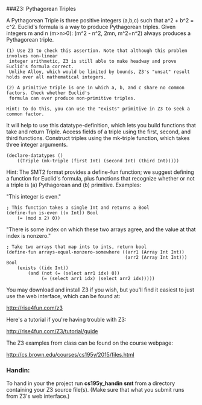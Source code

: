 ###Z3: Pythagorean Triples

A Pythagorean Triple is three positive integers (a,b,c) such that a^2 + b^2 = c^2. 
Euclid's formula is a way to produce Pythagorean triples. Given integers m and n (m>n>0):
(m^2 - n^2, 2mn, m^2+n^2) always produces a Pythagorean triple.

    (1) Use Z3 to check this assertion. Note that although this problem involves non-linear 
     integer arithmetic, Z3 is still able to make headway and prove Euclid's formula correct.
     Unlike Alloy, which would be limited by bounds, Z3's "unsat" result holds over all mathematical integers.

    (2) A primitive triple is one in which a, b, and c share no common factors. Check whether Euclid's
     formula can ever produce non-primitive triples. 

    Hint: to do this, you can use the "exists" primitive in Z3 to seek a common factor.

It will help to use this datatype-definition, which lets you build functions
that take and return Triple.  Access fields of a triple using the first,
second, and third functions. Construct triples using the mk-triple function,
which takes three integer arguments.

    (declare-datatypes () 
        ((Triple (mk-triple (first Int) (second Int) (third Int)))))

Hint: The SMT2 format provides a define-fun function; we suggest defining a
function for Euclid's formula,  plus functions that recognize whether or not a
triple is (a) Pythagorean and (b) primitive. Examples:

"This integer is even."
    
    ; This function takes a single Int and returns a Bool
    (define-fun is-even ((x Int)) Bool  
        (= (mod x 2) 0))

"There is some index on which these two arrays agree, and the value at that index is nonzero."
    
    ; Take two arrays that map ints to ints, return bool
    (define-fun arrays-equal-nonzero-somewhere ((arr1 (Array Int Int)) 
                                                (arr2 (Array Int Int))) Bool  
        (exists ((idx Int)) 
            (and (not (= (select arr1 idx) 0)) 
                 (= (select arr1 idx) (select arr2 idx)))))

You may download and install Z3 if you wish, but you'll find it easiest to
just use the web interface, which can be found at:

http://rise4fun.com/z3

Here's a tutorial if you're having trouble with Z3:

http://rise4fun.com/Z3/tutorial/guide

The Z3 examples from class can be found on the course webpage:

http://cs.brown.edu/courses/cs195y/2015/files.html

### Handin:
To hand in your the project run __cs195y_handin smt__ from a directory containing 
your Z3 source file(s). (Make sure that what you submit runs from Z3's web interface.)

